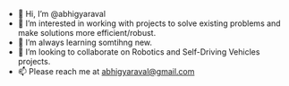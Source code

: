 - 👋 Hi, I’m @abhigyaraval
- 👀 I’m interested in working with projects to solve existing problems and make solutions more efficient/robust. 
- 🌱 I’m always learning somtihng new.
- 💞️ I’m looking to collaborate on Robotics and Self-Driving Vehicles projects.
- 📫 Please reach me at abhigyaraval@gmail.com

<!---
abhigyaraval/abhigyaraval is a ✨ special ✨ repository because its `README.md` (this file) appears on your GitHub profile.
You can click the Preview link to take a look at your changes.
--->

